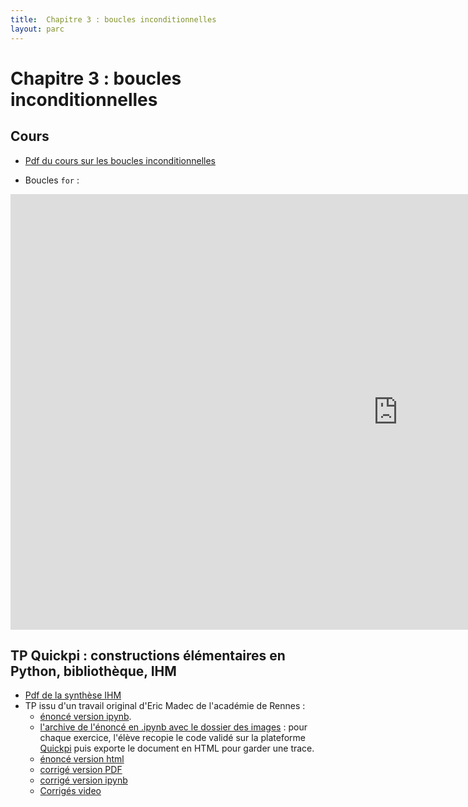```yaml
---
title:  Chapitre 3 : boucles inconditionnelles
layout: parc
---
```




# Chapitre 3 : boucles inconditionnelles

## Cours

* [Pdf du cours sur les boucles inconditionnelles](chapitre3/cours/Cours_2_Boucles.pdf)

* Boucles `for` :

<iframe width="1239" height="697" src="https://www.youtube.com/embed/Y-Ri2gdiOTA?list=PL2CXLryTKuwwlCGfgpApOTmMn7_dbtwWa" frameborder="0" allow="accelerometer; autoplay; clipboard-write; encrypted-media; gyroscope; picture-in-picture" allowfullscreen></iframe>

 
## TP Quickpi : constructions élémentaires en Python, bibliothèque, IHM

* [Pdf de la synthèse IHM](IHM-peripheriques/NSI-IHM-Cours2020V1.pdf)
* TP issu d'un travail original d'Eric Madec de l'académie de Rennes :
  * [énoncé version ipynb](https://mybinder.org/v2/gh/parc-nsi/premiere-nsi/master?filepath=chapitre3/quickpi/TP-Quick_Pi-Objets_connectes-Parcours_1-Eleve.ipynb).
  * [l'archive de l'énoncé en .ipynb avec le dossier des images](chapitre3/quickpi/TP-Quick-Pi-Eleves.zip) : pour chaque exercice, l'élève recopie le code validé sur la plateforme [Quickpi](https://amazon.quick-pi.org/) puis  exporte le document en HTML pour garder une trace.
  * [énoncé version html](chapitre3/quickpi/TP-Quick_Pi-Objets_connectes-Parcours_1-Eleve.html)
  * [corrigé version PDF](chapitre3/quickpi/TP-Quick_Pi-Objets_connectes-Parcours_1-Correction.pdf)
  * [corrigé version ipynb](https://mybinder.org/v2/gh/parc-nsi/premiere-nsi/master?filepath=chapitre3/quickpi/TP-Quick_Pi-Objets_connectes-Parcours_1-Correction.ipynb)
  * [Corrigés video](https://tube.ac-lyon.fr/videos/watch/playlist/33c4984a-b64e-46cb-b0eb-3118f9728953)


